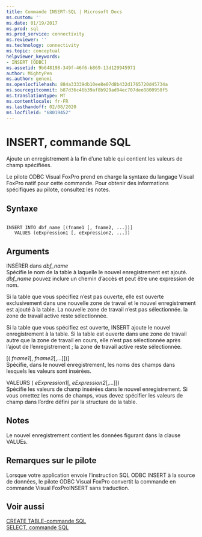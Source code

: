 ```yaml
---
title: Commande INSERT-SQL | Microsoft Docs
ms.custom: ''
ms.date: 01/19/2017
ms.prod: sql
ms.prod_service: connectivity
ms.reviewer: ''
ms.technology: connectivity
ms.topic: conceptual
helpviewer_keywords:
- INSERT [ODBC]
ms.assetid: 9b648198-349f-46f6-b869-13d129945971
author: MightyPen
ms.author: genemi
ms.openlocfilehash: 884a33339db10ee8e07d8b432d1765720d45734a
ms.sourcegitcommit: b87d36c46b39af8b929ad94ec707dee8800950f5
ms.translationtype: MT
ms.contentlocale: fr-FR
ms.lasthandoff: 02/08/2020
ms.locfileid: "68019452"
---
```

# <a name="insert---sql-command"></a>INSERT, commande SQL
Ajoute un enregistrement à la fin d’une table qui contient les valeurs de champ spécifiées.  
  
 Le pilote ODBC Visual FoxPro prend en charge la syntaxe du langage Visual FoxPro natif pour cette commande. Pour obtenir des informations spécifiques au pilote, consultez les notes.  
  
## <a name="syntax"></a>Syntaxe  
  
```  
  
INSERT INTO dbf_name [(fname1 [, fname2, ...])]  
   VALUES (eExpression1 [, eExpression2, ...])  
```  
  
## <a name="arguments"></a>Arguments  
 INSÉRER dans *dbf_name*  
 Spécifie le nom de la table à laquelle le nouvel enregistrement est ajouté. *dbf_name* pouvez inclure un chemin d’accès et peut être une expression de nom.  
  
 Si la table que vous spécifiez n’est pas ouverte, elle est ouverte exclusivement dans une nouvelle zone de travail et le nouvel enregistrement est ajouté à la table. La nouvelle zone de travail n’est pas sélectionnée. la zone de travail active reste sélectionnée.  
  
 Si la table que vous spécifiez est ouverte, INSERT ajoute le nouvel enregistrement à la table. Si la table est ouverte dans une zone de travail autre que la zone de travail en cours, elle n’est pas sélectionnée après l’ajout de l’enregistrement ; la zone de travail active reste sélectionnée.  
  
 [( *fname1*[, *fname2*[,...]])]  
 Spécifie, dans le nouvel enregistrement, les noms des champs dans lesquels les valeurs sont insérées.  
  
 VALEURS ( *eExpression1*[, *eExpression2*[,...]])  
 Spécifie les valeurs de champ insérées dans le nouvel enregistrement. Si vous omettez les noms de champs, vous devez spécifier les valeurs de champ dans l’ordre défini par la structure de la table.  
  
## <a name="remarks"></a>Notes  
 Le nouvel enregistrement contient les données figurant dans la clause VALUEs.  
  
## <a name="driver-remarks"></a>Remarques sur le pilote  
 Lorsque votre application envoie l’instruction SQL ODBC INSERT à la source de données, le pilote ODBC Visual FoxPro convertit la commande en commande Visual FoxProINSERT sans traduction.  
  
## <a name="see-also"></a>Voir aussi  
 [CREATE TABLE-commande SQL](../../odbc/microsoft/create-table-sql-command.md)   
 [SELECT, commande SQL](../../odbc/microsoft/select-sql-command.md)
